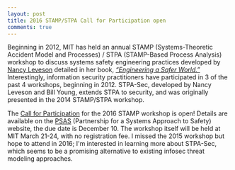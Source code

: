 ```yaml
---
layout: post
title: 2016 STAMP/STPA Call for Participation open
comments: true
---
```


Beginning in 2012, MIT has held an annual STAMP (Systems-Theoretic Accident Model and Processes) / STPA (STAMP-Based Process Analysis) workshop to discuss systems safety engineering practices developed by [Nancy Leveson](http://sunnyday.mit.edu) detailed in her book, [*“Engineering a Safer World.”*](https://mitpress.mit.edu/books/engineering-safer-world) Interestingly, information security practitioners have participated in 3 of the past 4 workshops, beginning in 2012. STPA-Sec, developed by Nancy Leveson and Bill Young, extends STPA to security, and was originally presented in the 2014 STAMP/STPA workshop.

The [Call for Participation](http://psas.scripts.mit.edu/home/2016-stamp-workshop/) for the 2016 STAMP workshop is open! Details are available on the [PSAS](http://psas.scripts.mit.edu/home/) (Partnership for a Systems Approach to Safety) website, the due date is December 10. The workshop itself will be held at MIT March 21-24, with no registration fee. I missed the 2015 workshop but hope to attend in 2016; I'm interested in learning more about STPA-Sec, which seems to be a promising alternative to existing infosec threat modeling approaches.
